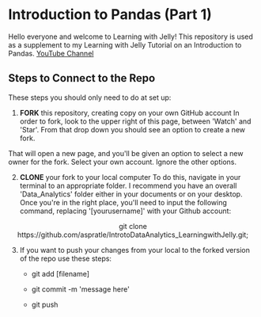 # Introduction to Pandas (Part 1) 


Hello everyone and welcome to Learning with Jelly! This repository is used as a supplement to my 
Learning with Jelly Tutorial on an Introduction to Pandas.  [YouTube Channel](https://www.youtube.com/@learningwithjelly/videos)


## Steps to Connect to the Repo
These steps you should only need to do at set up:

1) **FORK** this repository, creating copy on your own GitHub account
In order to fork, look to the upper right of this page, between 'Watch' and 'Star'. From that drop down you should see an option to create a new fork.

That will open a new page, and you'll be given an option to select a new owner for the fork. Select your own account. Ignore the other options.

2) **CLONE** your fork to your local computer
To do this, navigate in your terminal to an appropriate folder. I recommend you have an overall 'Data_Analytics' folder either in your documents or on your desktop. Once you're in the right place, you'll need to input the following command, replacing '[yourusername]' with your Github account:

<center>git clone https://github.com/aspratle/IntrotoDataAnalytics_LearningwithJelly.git;</center>

3) If you want to push your changes from your local to the forked version of the repo use these steps:

    - git add [filename]

    - git commit -m 'message here'

    - git push
